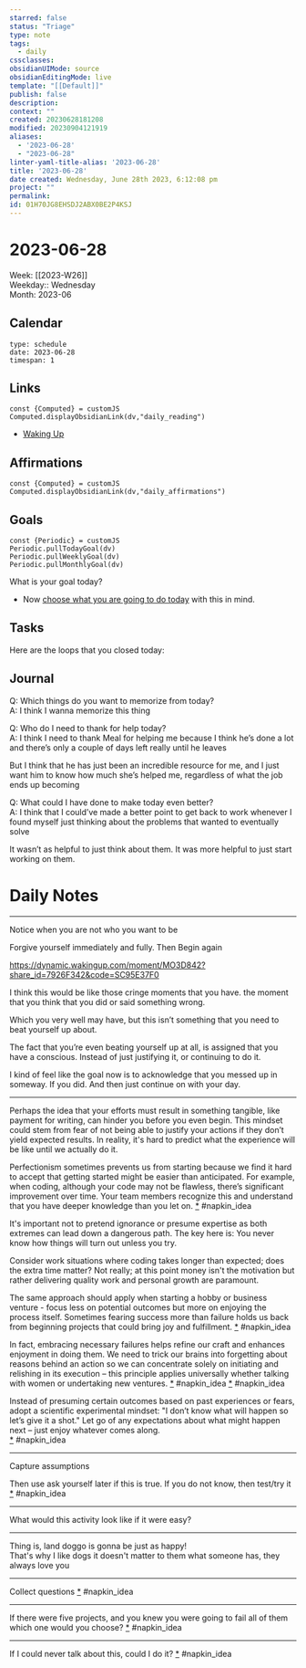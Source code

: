 ```yaml
---
starred: false
status: "Triage"
type: note
tags:
  - daily
cssclasses: 
obsidianUIMode: source
obsidianEditingMode: live
template: "[[Default]]"
publish: false
description: 
context: ""
created: 20230628181208
modified: 20230904121919
aliases:
  - '2023-06-28'
  - "2023-06-28"
linter-yaml-title-alias: '2023-06-28'
title: '2023-06-28'
date created: Wednesday, June 28th 2023, 6:12:08 pm
project: ""
permalink: 
id: 01H70JG8EHSDJ2ABX0BE2P4KSJ
---
```


# 2023-06-28

Week: [[2023-W26]]  
Weekday:: Wednesday  
Month: 2023-06

## Calendar

```gEvent
type: schedule
date: 2023-06-28
timespan: 1
```

## Links

```dataviewjs
const {Computed} = customJS
Computed.displayObsidianLink(dv,"daily_reading")
```
- [Waking Up](https://read.readwise.io/read/01gjr2j724698ts9z7mbyxz63z)
## Affirmations


```dataviewjs
const {Computed} = customJS
Computed.displayObsidianLink(dv,"daily_affirmations")
```

## Goals

```dataviewjs
const {Periodic} = customJS
Periodic.pullTodayGoal(dv)
Periodic.pullWeeklyGoal(dv)
Periodic.pullMonthlyGoal(dv)
```

What is your goal today?

- Now [choose what you are going to do today](https://todoist.com/app/filter/2338045205) with this in mind.

## Tasks

Here are the loops that you closed today:

## Journal

Q: Which things do you want to memorize from today?  
A: I think I wanna memorize this thing

Q: Who do I need to thank for help today?  
A: I think I need to thank Meal for helping me because I think he’s done a lot and there’s only a couple of days left really until he leaves

But I think that he has just been an incredible resource for me, and I just want him to know how much she’s helped me, regardless of what the job ends up becoming

Q: What could I have done to make today even better?  
A: I think that I could’ve made a better point to get back to work whenever I found myself just thinking about the problems that wanted to eventually solve

It wasn’t as helpful to just think about them. It was more helpful to just start working on them.




# Daily Notes



---

Notice when you are not who you want to be

Forgive yourself immediately and fully. Then Begin again

<https://dynamic.wakingup.com/moment/MO3D842?share_id=7926F342&code=SC95E37F0>

I think this would be like those cringe moments that you have. the moment that you think that you did or said something wrong.

Which you very well may have, but this isn’t something that you need to beat yourself up about.

The fact that you’re even beating yourself up at all, is assigned that you have a conscious. Instead of just justifying it, or continuing to do it.

I kind of feel like the goal now is to acknowledge that you messed up in someway. If you did. And then just continue on with your day.


---

Perhaps the idea that your efforts must result in something tangible, like payment for writing, can hinder you before you even begin. This mindset could stem from fear of not being able to justify your actions if they don’t yield expected results. In reality, it's hard to predict what the experience will be like until we actually do it.

Perfectionism sometimes prevents us from starting because we find it hard to accept that getting started might be easier than anticipated. For example, when coding, although your code may not be flawless, there’s significant improvement over time. Your team members recognize this and understand that you have deeper knowledge than you let on. [*](https://app.napkin.one/t/skm3jZDWaG8lN8YohNhM) #napkin_idea


It's important not to pretend ignorance or presume expertise as both extremes can lead down a dangerous path. The key here is: You never know how things will turn out unless you try.

Consider work situations where coding takes longer than expected; does the extra time matter? Not really; at this point money isn't the motivation but rather delivering quality work and personal growth are paramount.

The same approach should apply when starting a hobby or business venture - focus less on potential outcomes but more on enjoying the process itself. Sometimes fearing success more than failure holds us back from beginning projects that could bring joy and fulfillment. [*](https://app.napkin.one/t/DStXBter2bqgiSXDgPUM) #napkin_idea


In fact, embracing necessary failures helps refine our craft and enhances enjoyment in doing them. We need to trick our brains into forgetting about reasons behind an action so we can concentrate solely on initiating and relishing in its execution – this principle applies universally whether talking with women or undertaking new ventures. [*](https://app.napkin.one/t/D40Z2QuGjbUzVA5bSFtQ) #napkin_idea [*](https://app.napkin.one/t/D40Z2QuGjbUzVA5bSFtQ) #napkin_idea



Instead of presuming certain outcomes based on past experiences or fears, adopt a scientific experimental mindset: "I don’t know what will happen so let’s give it a shot." Let go of any expectations about what might happen next – just enjoy whatever comes along.  
 [*](https://app.napkin.one/t/jHWoOVWijHjeX7rOqbwG) #napkin_idea




---

Capture assumptions

Then use ask yourself later if this is true. If you do not know, then test/try it [*](https://app.napkin.one/t/xAbfUcvnNsf2nSkpH0AJ) #napkin_idea


---

What would this activity look like if it were easy?


---

Thing is, land doggo is gonna be just as happy!  
That's why I like dogs it doesn't matter to them what someone has, they always love you  
[](https://www.instagram.com/reel/CtFq3Bzvty3/)

---

Collect questions [*](https://app.napkin.one/t/oXA8Pmk2mGOnyJhJQJy1) #napkin_idea


---

If there were five projects, and you knew you were going to fail all of them which one would you choose? [*](https://app.napkin.one/t/yRPdYjIvQHlejBFcefHW) #napkin_idea


---

If I could never talk about this, could I do it? [*](https://app.napkin.one/t/zm7714VEgQADLcQSJg5T) #napkin_idea
